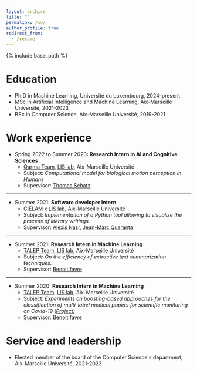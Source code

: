 ```yaml
---
layout: archive
title: ""
permalink: /cv/
author_profile: true
redirect_from:
  - /resume
---
```


{% include base_path %}

Education
======
* Ph.D in Machine Learning, Université du Luxembourg, 2024-present
* MSc in Artificial Intelligence and Machine Learning, Aix-Marseille Université, 2021-2023
* BSc in Computer Science, Aix-Marseille Université, 2019-2021

Work experience
======
* Spring 2022 to Summer 2023: **Research Intern in AI and Cognitive Sciences**
  * [Qarma Team](https://qarma.lis-lab.fr/), [LIS lab](https://www.lis-lab.fr/), Aix-Marseille Université
  * Subject: *Computational model for biological motion perception in Humans*
  * Supervisor: [Thomas Schatz](https://thomas.schatz.cogserver.net/)

---

* Summer 2021: **Software developer Intern**
  * [CIELAM](https://cielam.univ-amu.fr/) x [LIS lab](https://www.lis-lab.fr/), Aix-Marseille Université
  * Subject: *Implementation of a Python tool allowing to visualize the process of literary writings.*
  * Supervisor: [Alexis Nasr](https://pageperso.lis-lab.fr/~alexis.nasr/), [Jean-Marc Quaranta](https://cielam.univ-amu.fr/membres/jean-marc-quaranta)

---

* Summer 2021: **Research Intern in Machine Learning**
  * [TALEP Team](https://talep.lis-lab.fr/), [LIS lab](https://www.lis-lab.fr/), Aix-Marseille Université
  * Subject: *On the efficiency of extractive text summarization techniques.*
  * Supervisor: [Benoit favre](https://pageperso.lis-lab.fr/benoit.favre/)

---

* Summer 2020: **Research Intern in Machine Learning**
  * [TALEP Team](https://talep.lis-lab.fr/), [LIS lab](https://www.lis-lab.fr/), Aix-Marseille Université
  * Subject: *Experiments on boosting-based approaches for the classification of multi-label medical papers for scientific monitoring on Covid-19 ([Project](https://bibliovid.org/))*
  * Supervisor: [Benoit favre](https://pageperso.lis-lab.fr/benoit.favre/)
  
<!-- Skills
======
* Skill 1
* Skill 2
  * Sub-skill 2.1
  * Sub-skill 2.2
  * Sub-skill 2.3
* Skill 3 -->

<!-- Publications
======
  <ul>{% for post in site.publications reversed %}
    {% include archive-single-cv.html %}
  {% endfor %}</ul>
  
Talks
======
  <ul>{% for post in site.talks reversed %}
    {% include archive-single-talk-cv.html  %}
  {% endfor %}</ul>
  
Teaching
======
  <ul>{% for post in site.teaching reversed %}
    {% include archive-single-cv.html %}
  {% endfor %}</ul>
   -->

Service and leadership
======
* Elected member of the board of the Computer Science's department, Aix-Marseille Université, 2021-2023
